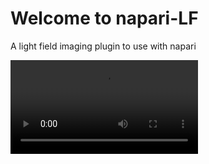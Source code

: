 # Welcome to napari-LF

A light field imaging plugin to use with napari

![GUV generated with napari-LF](https://i.imgur.com/zWlE4CB.mp4)